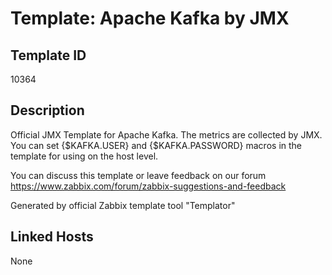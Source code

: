# Template: Apache Kafka by JMX

## Template ID
10364

## Description
Official JMX Template for Apache Kafka.
  The metrics are collected by JMX.
  You can set {$KAFKA.USER} and {$KAFKA.PASSWORD} macros in the template for using on the host level.

You can discuss this template or leave feedback on our forum https://www.zabbix.com/forum/zabbix-suggestions-and-feedback

Generated by official Zabbix template tool "Templator"

## Linked Hosts
None

